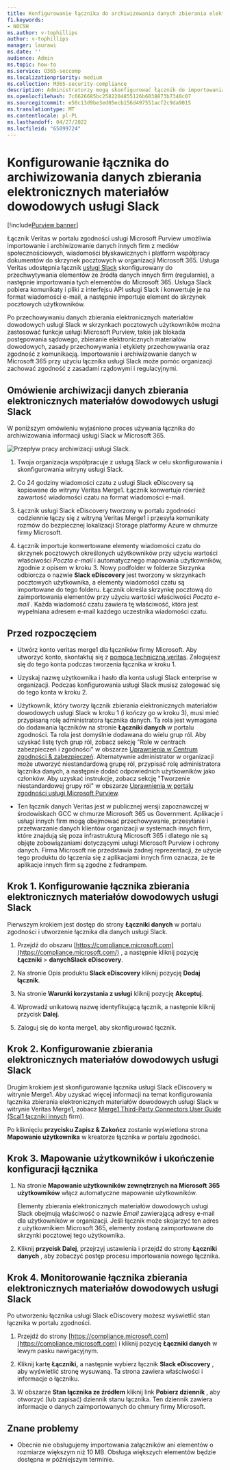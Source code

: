 ```yaml
---
title: Konfigurowanie łącznika do archiwizowania danych zbierania elektronicznych materiałów dowodowych usługi Slack w Microsoft 365
f1.keywords:
- NOCSH
ms.author: v-tophillips
author: v-tophillips
manager: laurawi
ms.date: ''
audience: Admin
ms.topic: how-to
ms.service: O365-seccomp
ms.localizationpriority: medium
ms.collection: M365-security-compliance
description: Administratorzy mogą skonfigurować łącznik do importowania i archiwizowania danych z usługi Veritas Slack eDiscovery do Microsoft 365. Ten łącznik umożliwia archiwizowanie danych ze źródeł danych innych firm w Microsoft 365. Po zarchiwizowania tych danych można zarządzać danymi innych firm za pomocą funkcji zgodności, takich jak blokada prawna, wyszukiwanie zawartości i zasady przechowywania.
ms.openlocfilehash: 7c6626685bc2582204855126b6038873b7340c07
ms.sourcegitcommit: e50c13d9be3ed05ecb156d497551acf2c9da9015
ms.translationtype: MT
ms.contentlocale: pl-PL
ms.lasthandoff: 04/27/2022
ms.locfileid: "65099724"
---
```

# <a name="set-up-a-connector-to-archive-slack-ediscovery-data"></a>Konfigurowanie łącznika do archiwizowania danych zbierania elektronicznych materiałów dowodowych usługi Slack

[!include[Purview banner](../includes/purview-rebrand-banner.md)]

Łącznik Veritas w portalu zgodności usługi Microsoft Purview umożliwia importowanie i archiwizowanie danych innych firm z mediów społecznościowych, wiadomości błyskawicznych i platform współpracy dokumentów do skrzynek pocztowych w organizacji Microsoft 365. Usługa Veritas udostępnia łącznik [usługi Slack](https://globanet.com/slack/) skonfigurowany do przechwytywania elementów ze źródła danych innych firm (regularnie), a następnie importowania tych elementów do Microsoft 365. Usługa Slack pobiera komunikaty i pliki z interfejsu API usługi Slack i konwertuje je na format wiadomości e-mail, a następnie importuje element do skrzynek pocztowych użytkowników.

Po przechowywaniu danych zbierania elektronicznych materiałów dowodowych usługi Slack w skrzynkach pocztowych użytkowników można zastosować funkcje usługi Microsoft Purview, takie jak blokada postępowania sądowego, zbieranie elektronicznych materiałów dowodowych, zasady przechowywania i etykiety przechowywania oraz zgodność z komunikacją. Importowanie i archiwizowanie danych w Microsoft 365 przy użyciu łącznika usługi Slack może pomóc organizacji zachować zgodność z zasadami rządowymi i regulacyjnymi.

## <a name="overview-of-archiving-slack-ediscovery-data"></a>Omówienie archiwizacji danych zbierania elektronicznych materiałów dowodowych usługi Slack

W poniższym omówieniu wyjaśniono proces używania łącznika do archiwizowania informacji usługi Slack w Microsoft 365.

![Przepływ pracy archiwizacji usługi Slack.](../media/SlackConnectorWorkflow.png)

1. Twoja organizacja współpracuje z usługą Slack w celu skonfigurowania i skonfigurowania witryny usługi Slack.

2. Co 24 godziny wiadomości czatu z usługi Slack eDiscovery są kopiowane do witryny Veritas Merge1. Łącznik konwertuje również zawartość wiadomości czatu na format wiadomości e-mail.

3. Łącznik usługi Slack eDiscovery tworzony w portalu zgodności codziennie łączy się z witryną Veritas Merge1 i przesyła komunikaty rozmów do bezpiecznej lokalizacji Storage platformy Azure w chmurze firmy Microsoft.

4. Łącznik importuje konwertowane elementy wiadomości czatu do skrzynek pocztowych określonych użytkowników przy użyciu wartości właściwości *Poczta e-mail* i automatycznego mapowania użytkowników, zgodnie z opisem w kroku 3. Nowy podfolder w folderze Skrzynka odbiorcza o nazwie **Slack eDiscovery** jest tworzony w skrzynkach pocztowych użytkownika, a elementy wiadomości czatu są importowane do tego folderu. Łącznik określa skrzynkę pocztową do zaimportowania elementów przy użyciu wartości właściwości *Poczta e-mail* . Każda wiadomość czatu zawiera tę właściwość, która jest wypełniana adresem e-mail każdego uczestnika wiadomości czatu.

## <a name="before-you-begin"></a>Przed rozpoczęciem

- Utwórz konto veritas merge1 dla łączników firmy Microsoft. Aby utworzyć konto, skontaktuj się z [pomocą techniczną veritas](https://globanet.com/ms-connectors-contact). Zalogujesz się do tego konta podczas tworzenia łącznika w kroku 1.

- Uzyskaj nazwę użytkownika i hasło dla konta usługi Slack enterprise w organizacji. Podczas konfigurowania usługi Slack musisz zalogować się do tego konta w kroku 2.

- Użytkownik, który tworzy łącznik zbierania elektronicznych materiałów dowodowych usługi Slack w kroku 1 (i kończy go w kroku 3), musi mieć przypisaną rolę administratora łącznika danych. Ta rola jest wymagana do dodawania łączników na stronie **Łączniki danych** w portalu zgodności. Ta rola jest domyślnie dodawana do wielu grup ról. Aby uzyskać listę tych grup ról, zobacz sekcję "Role w centrach zabezpieczeń i zgodności" w obszarze [Uprawnienia w Centrum zgodności & zabezpieczeń](../security/office-365-security/permissions-in-the-security-and-compliance-center.md#roles-in-the-security--compliance-center). Alternatywnie administrator w organizacji może utworzyć niestandardową grupę ról, przypisać rolę administratora łącznika danych, a następnie dodać odpowiednich użytkowników jako członków. Aby uzyskać instrukcje, zobacz sekcję "Tworzenie niestandardowej grupy ról" w obszarze [Uprawnienia w portalu zgodności usługi Microsoft Purview](microsoft-365-compliance-center-permissions.md#create-a-custom-role-group).

- Ten łącznik danych Veritas jest w publicznej wersji zapoznawczej w środowiskach GCC w chmurze Microsoft 365 us Government. Aplikacje i usługi innych firm mogą obejmować przechowywanie, przesyłanie i przetwarzanie danych klientów organizacji w systemach innych firm, które znajdują się poza infrastrukturą Microsoft 365 i dlatego nie są objęte zobowiązaniami dotyczącymi usługi Microsoft Purview i ochrony danych. Firma Microsoft nie przedstawia żadnej reprezentacji, że użycie tego produktu do łączenia się z aplikacjami innych firm oznacza, że te aplikacje innych firm są zgodne z fedrampem.

## <a name="step-1-set-up-the-slack-ediscovery-connector"></a>Krok 1. Konfigurowanie łącznika zbierania elektronicznych materiałów dowodowych usługi Slack

Pierwszym krokiem jest dostęp do strony **Łączniki danych** w portalu zgodności i utworzenie łącznika dla danych usługi Slack.

1. Przejdź do obszaru [https://compliance.microsoft.com](https://compliance.microsoft.com/) , a następnie kliknij pozycję **Łączniki** >  **danychSlack eDiscovery**.

2. Na stronie Opis produktu **Slack eDiscovery** kliknij pozycję **Dodaj łącznik**.

3. Na stronie **Warunki korzystania z usługi** kliknij pozycję **Akceptuj**.

4. Wprowadź unikatową nazwę identyfikującą łącznik, a następnie kliknij przycisk **Dalej**.

5. Zaloguj się do konta merge1, aby skonfigurować łącznik.

## <a name="step-2-configure-slack-ediscovery"></a>Krok 2. Konfigurowanie zbierania elektronicznych materiałów dowodowych usługi Slack

Drugim krokiem jest skonfigurowanie łącznika usługi Slack eDiscovery w witrynie Merge1. Aby uzyskać więcej informacji na temat konfigurowania łącznika zbierania elektronicznych materiałów dowodowych usługi Slack w witrynie Veritas Merge1, zobacz [Merge1 Third-Party Connectors User Guide (Scal1 łączniki innych](https://docs.ms.merge1.globanetportal.com/Merge1%20Third-Party%20Connectors%20Slack%20eDiscovery%20User%20Guide.pdf) firm).

Po kliknięciu **przycisku Zapisz & Zakończ** zostanie wyświetlona strona **Mapowanie użytkownika** w kreatorze łącznika w portalu zgodności.

## <a name="step-3-map-users-and-complete-the-connector-setup"></a>Krok 3. Mapowanie użytkowników i ukończenie konfiguracji łącznika

1. Na stronie **Mapowanie użytkowników zewnętrznych na Microsoft 365 użytkowników** włącz automatyczne mapowanie użytkowników.

   Elementy zbierania elektronicznych materiałów dowodowych usługi Slack obejmują właściwość o nazwie *Email* zawierającą adresy e-mail dla użytkowników w organizacji. Jeśli łącznik może skojarzyć ten adres z użytkownikiem Microsoft 365, elementy zostaną zaimportowane do skrzynki pocztowej tego użytkownika.

2. Kliknij **przycisk Dalej**, przejrzyj ustawienia i przejdź do strony **Łączniki danych** , aby zobaczyć postęp procesu importowania nowego łącznika.

## <a name="step-4-monitor-the-slack-ediscovery-connector"></a>Krok 4. Monitorowanie łącznika zbierania elektronicznych materiałów dowodowych usługi Slack

Po utworzeniu łącznika usługi Slack eDiscovery możesz wyświetlić stan łącznika w portalu zgodności.

1. Przejdź do strony [https://compliance.microsoft.com](https://compliance.microsoft.com) i kliknij pozycję **Łączniki danych** w lewym pasku nawigacyjnym.

2. Kliknij kartę **Łączniki,** a następnie wybierz łącznik **Slack eDiscovery** , aby wyświetlić stronę wysuwaną. Ta strona zawiera właściwości i informacje o łączniku.

3. W obszarze **Stan łącznika ze źródłem** kliknij link **Pobierz dziennik** , aby otworzyć (lub zapisać) dziennik stanu łącznika. Ten dziennik zawiera informacje o danych zaimportowanych do chmury firmy Microsoft.

## <a name="known-issues"></a>Znane problemy

- Obecnie nie obsługujemy importowania załączników ani elementów o rozmiarze większym niż 10 MB. Obsługa większych elementów będzie dostępna w późniejszym terminie.